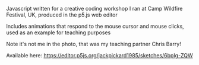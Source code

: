 Javascript written for a creative coding workshop I ran at Camp Wildfire Festival, UK, produced in the p5.js  web editor

Includes animations that respond to the mouse cursor and mouse clicks, used as an example for teaching purposes

Note it's not me in the photo, that was my teaching partner Chris Barry!

Available here: https://editor.p5js.org/jackpickard1985/sketches/6bpIg-ZQW
